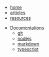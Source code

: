 <!-- docs/_sidebar.md -->

<ul>
  <li><a href="https://jeanmgirard.github.io/docs" target="_self" rel="noopener">home</a></li>
  <li><a href="https://jeanmgirard.github.io/docs/articles" target="_self" rel="noopener">articles</a></li>
  <li><a href="https://jeanmgirard.github.io/docs/resources" target="_self" rel="noopener">resources</a></li>
</ul>

* [Documentations](/README.md)
  * [git](/git/README.md)
  * [nodejs](/nodejs/README.md)
  * [markdown](/markdown/README.md)
  * [typescript](/typescript/README.md)
